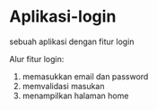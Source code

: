 # Aplikasi-login
sebuah aplikasi dengan fitur login

Alur fitur login:
1. memasukkan email dan password
2. memvalidasi masukan
3. menampilkan halaman home 

